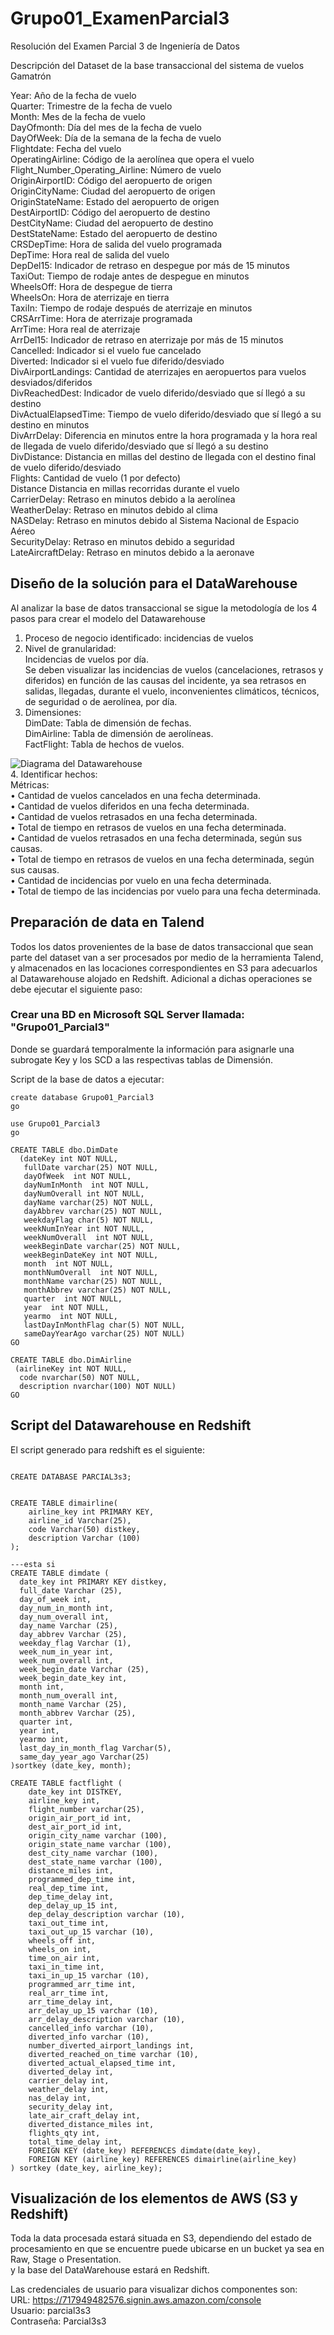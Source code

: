 # Grupo01_ExamenParcial3
Resolución del Examen Parcial 3 de Ingeniería de Datos <br>

Descripción del Dataset de la base transaccional del sistema de vuelos Gamatrón <br>

Year: 	                            Año de la fecha de vuelo <br>
Quarter:	                        Trimestre de la fecha de vuelo <br>
Month:	                            Mes de la fecha de vuelo <br>
DayOfmonth:	                        Día del mes de la fecha de vuelo <br>
DayOfWeek:	                        Día de la semana de la fecha de vuelo <br>
Flightdate:	                        Fecha del vuelo <br>
OperatingAirline:	                Código de la aerolínea que opera el vuelo <br>
Flight_Number_Operating_Airline:	Número de vuelo <br>
OriginAirportID:	                Código del aeropuerto de origen <br>
OriginCityName:	                    Ciudad del aeropuerto de origen <br>
OriginStateName:	                Estado del aeropuerto de origen <br>
DestAirportID:	                    Código del aeropuerto de destino <br>
DestCityName:	                    Ciudad del aeropuerto de destino <br>
DestStateName:	                    Estado del aeropuerto de destino <br>
CRSDepTime:	                        Hora de salida del vuelo programada <br>
DepTime:	                        Hora real de salida del vuelo <br>
DepDel15:	                        Indicador de retraso en despegue por más de 15 minutos <br>
TaxiOut:	                        Tiempo de rodaje antes de despegue en minutos <br>
WheelsOff:	                        Hora de despegue de tierra <br>
WheelsOn:	                        Hora de aterrizaje en tierra <br>
TaxiIn:	                            Tiempo de rodaje después de aterrizaje en minutos <br>
CRSArrTime:	                        Hora de aterrizaje programada <br>
ArrTime:	                        Hora real de aterrizaje <br>
ArrDel15:	                        Indicador de retraso en aterrizaje por más de 15 minutos <br>
Cancelled:	                        Indicador si el vuelo fue cancelado <br>
Diverted:	                        Indicador si el vuelo fue diferido/desviado <br>
DivAirportLandings:	                Cantidad de aterrizajes en aeropuertos para vuelos desviados/diferidos <br>
DivReachedDest:	                    Indicador de vuelo diferido/desviado que sí llegó a su destino <br>
DivActualElapsedTime:	            Tiempo de vuelo diferido/desviado que sí llegó a su destino en minutos <br>
DivArrDelay:	                    Diferencia en minutos entre la hora programada y la hora real de llegada de vuelo diferido/desviado que sí llegó a su destino <br>
DivDistance:	                    Distancia en millas del destino de llegada con el destino final de vuelo diferido/desviado <br>
Flights:	                        Cantidad de vuelo (1 por defecto) <br>
Distance	                        Distancia en millas recorridas durante el vuelo <br>
CarrierDelay:	                    Retraso en minutos debido a la aerolínea <br>
WeatherDelay:	                    Retraso en minutos debido al clima <br>
NASDelay:	                        Retraso en minutos debido al Sistema Nacional de Espacio Aéreo <br>
SecurityDelay:	                    Retraso en minutos debido a seguridad <br>
LateAircraftDelay:	                Retraso en minutos debido a la aeronave <br>

## Diseño de la solución para el DataWarehouse <br>

Al analizar la base de datos transaccional se sigue la metodología de los 4 pasos para crear el modelo del Datawarehouse <br>

1. Proceso de negocio identificado: incidencias de vuelos <br>
2. Nivel de granularidad: <br>
Incidencias de vuelos por día. <br>
Se deben visualizar las incidencias de vuelos (cancelaciones, retrasos y diferidos) en función de las causas del incidente, ya sea retrasos en salidas, llegadas, durante el vuelo, inconvenientes climáticos, técnicos, de seguridad o de aerolínea, por día. <br>
3. Dimensiones: <br>
    DimDate: Tabla de dimensión de fechas. <br>
    DimAirline: Tabla de dimensión de aerolíneas. <br>
    FactFlight: Tabla de hechos de vuelos. <br>

![Diagrama del Datawarehouse](https://github.com/Ganuza1206/Grupo01_ExamenParcial3/blob/main/DiagramaDWImagen.drawio.png)
 <br>
4.	Identificar hechos: <br>
    Métricas: <br>
•	Cantidad de vuelos cancelados en una fecha determinada. <br>
•	Cantidad de vuelos diferidos en una fecha determinada. <br>
•	Cantidad de vuelos retrasados en una fecha determinada. <br>
•	Total de tiempo en retrasos de vuelos en una fecha determinada. <br>
•	Cantidad de vuelos retrasados en una fecha determinada, según sus causas. <br>
•	Total de tiempo en retrasos de vuelos en una fecha determinada, según sus causas. <br>
•	Cantidad de incidencias por vuelo en una fecha determinada. <br>
•	Total de tiempo de las incidencias por vuelo para una fecha determinada. <br>


## Preparación de data en Talend <br>

Todos los datos provenientes de la base de datos transaccional que sean parte del dataset van a ser procesados por medio de la herramienta Talend, 
y almacenados en las locaciones correspondientes en S3 para adecuarlos al Datawarehouse alojado en Redshift. Adicional a dichas operaciones se debe ejecutar el siguiente paso: <br>

### Crear una BD en Microsoft SQL Server llamada: "Grupo01_Parcial3" <br>
Donde se guardará temporalmente la información para asignarle una subrogate Key y los SCD a las respectivas tablas de Dimensión.

Script de la base de datos a ejecutar:

```
create database Grupo01_Parcial3
go

use Grupo01_Parcial3
go

CREATE TABLE dbo.DimDate  
  (dateKey int NOT NULL,
   fullDate varchar(25) NOT NULL,
   dayOfWeek  int NOT NULL,
   dayNumInMonth  int NOT NULL,
   dayNumOverall int NOT NULL,
   dayName varchar(25) NOT NULL,
   dayAbbrev varchar(25) NOT NULL,
   weekdayFlag char(5) NOT NULL,
   weekNumInYear int NOT NULL,
   weekNumOverall  int NOT NULL,
   weekBeginDate varchar(25) NOT NULL,
   weekBeginDateKey int NOT NULL,
   month  int NOT NULL,
   monthNumOverall  int NOT NULL,
   monthName varchar(25) NOT NULL,
   monthAbbrev varchar(25) NOT NULL,
   quarter  int NOT NULL,
   year  int NOT NULL,
   yearmo  int NOT NULL,
   lastDayInMonthFlag char(5) NOT NULL,
   sameDayYearAgo varchar(25) NOT NULL)  
GO 

CREATE TABLE dbo.DimAirline
 (airlineKey int NOT NULL,
  code nvarchar(50) NOT NULL,
  description nvarchar(100) NOT NULL)
GO

```
## Script del Datawarehouse en Redshift <br>

El script generado para redshift es el siguiente: <br>

```

CREATE DATABASE PARCIAL3s3;


CREATE TABLE dimairline(
    airline_key int PRIMARY KEY,
    airline_id Varchar(25),
    code Varchar(50) distkey,
    description Varchar (100)
);

---esta si
CREATE TABLE dimdate (
  date_key int PRIMARY KEY distkey,
  full_date Varchar (25),
  day_of_week int,
  day_num_in_month int,
  day_num_overall int,
  day_name Varchar (25),
  day_abbrev Varchar (25),
  weekday_flag Varchar (1),
  week_num_in_year int,
  week_num_overall int,
  week_begin_date Varchar (25),
  week_begin_date_key int,
  month int,
  month_num_overall int,
  month_name Varchar (25),
  month_abbrev Varchar (25),
  quarter int,
  year int,
  yearmo int,
  last_day_in_month_flag Varchar(5),
  same_day_year_ago Varchar(25)
)sortkey (date_key, month);

CREATE TABLE factflight (
    date_key int DISTKEY,
    airline_key int,
    flight_number varchar(25),
    origin_air_port_id int,
    dest_air_port_id int,
    origin_city_name varchar (100),
    origin_state_name varchar (100),
    dest_city_name varchar (100),
    dest_state_name varchar (100),
    distance_miles int,
    programmed_dep_time int,
    real_dep_time int,
    dep_time_delay int,
    dep_delay_up_15 int,
    dep_delay_description varchar (10),
    taxi_out_time int,
    taxi_out_up_15 varchar (10),
    wheels_off int,
    wheels_on int,
    time_on_air int,
    taxi_in_time int,
    taxi_in_up_15 varchar (10),
    programmed_arr_time int,
    real_arr_time int,
    arr_time_delay int,
    arr_delay_up_15 varchar (10),
    arr_delay_description varchar (10),
    cancelled_info varchar (10),
    diverted_info varchar (10),
    number_diverted_airport_landings int,
    diverted_reached_on_time varchar (10),
    diverted_actual_elapsed_time int,
    diverted_delay int,
    carrier_delay int,
    weather_delay int,
    nas_delay int,
    security_delay int,
    late_air_craft_delay int,
    diverted_distance_miles int,
    flights_qty int,
    total_time_delay int,
    FOREIGN KEY (date_key) REFERENCES dimdate(date_key),
    FOREIGN KEY (airline_key) REFERENCES dimairline(airline_key)
) sortkey (date_key, airline_key);

```

## Visualización de los elementos de AWS (S3 y Redshift) <br>

Toda la data procesada estará situada en S3, dependiendo del estado de procesamiento en que se encuentre puede ubicarse en un bucket ya sea en Raw, Stage o Presentation. <br>
y la base del DataWarehouse estará en Redshift.  <br>

Las credenciales de usuario para visualizar dichos componentes son: <br>
URL: https://717949482576.signin.aws.amazon.com/console <br>
Usuario: parcial3s3 <br>
Contraseña: Parcial3s3 <br>